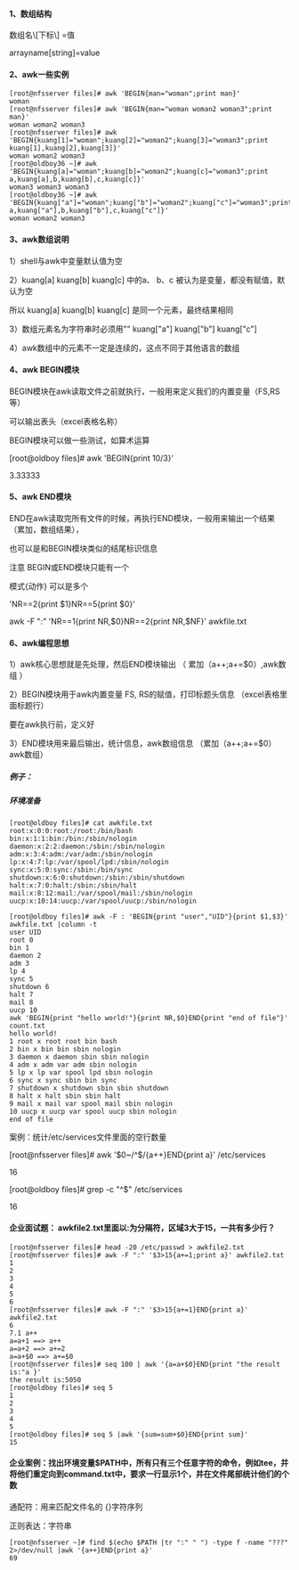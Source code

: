 #### 1、数组结构

数组名\\[下标\\] =值

arrayname\[string\]=value

#### 2、awk一些实例

```
[root@nfsserver files]# awk 'BEGIN{man="woman";print man}'
woman
[root@nfsserver files]# awk 'BEGIN{man="woman woman2 woman3";print man}'
woman woman2 woman3
[root@nfsserver files]# awk 'BEGIN{kuang[1]="woman";kuang[2]="woman2";kuang[3]="woman3";print kuang[1],kuang[2],kuang[3]}'
woman woman2 woman3
[root@oldboy36 ~]# awk 'BEGIN{kuang[a]="woman";kuang[b]="woman2";kuang[c]="woman3";print a,kuang[a],b,kuang[b],c,kuang[c]}'
woman3 woman3 woman3
[root@oldboy36 ~]# awk 'BEGIN{kuang["a"]="woman";kuang["b"]="woman2";kuang["c"]="woman3";print a,kuang["a"],b,kuang["b"],c,kuang["c"]}'
woman woman2 woman3
```

#### 3、awk数组说明

1）shell与awk中变量默认值为空

2）kuang\[a\] kuang\[b\] kuang\[c\] 中的a、 b、c 被认为是变量，都没有赋值，默认为空

所以 kuang\[a\] kuang\[b\] kuang\[c\] 是同一个元素，最终结果相同

3）数组元素名为字符串时必须用"" kuang\["a"\] kuang\["b"\] kuang\["c"\]

4）awk数组中的元素不一定是连续的，这点不同于其他语言的数组

#### 4、awk BEGIN模块

BEGIN模块在awk读取文件之前就执行，一般用来定义我们的内置变量（FS,RS等）

可以输出表头（excel表格名称）

BEGIN模块可以做一些测试，如算术运算

\[root@oldboy files\]\# awk 'BEGIN{print 10/3}'

3.33333

#### 5、awk END模块

END在awk读取完所有文件的时候，再执行END模块，一般用来输出一个结果（累加，数组结果），

也可以是和BEGIN模块类似的结尾标识信息

注意 BEGIN或END模块只能有一个

模式{动作} 可以是多个

'NR==2{print $1}NR==5{print $0}'

awk -F ":" 'NR==1{print NR,$0}NR==2{print NR,$NF}' awkfile.txt

#### 6、awk编程思想

1）awk核心思想就是先处理，然后END模块输出 （ 累加（a++;a+=$0）,awk数组 ）

2）BEGIN模块用于awk内置变量 FS, RS的赋值，打印标题头信息 （excel表格里面标题行）

要在awk执行前，定义好

3）END模块用来最后输出，统计信息，awk数组信息 （累加（a++;a+=$0） awk数组）

##### 例子：

##### 环境准备

```
[root@oldboy files]# cat awkfile.txt
root:x:0:0:root:/root:/bin/bash
bin:x:1:1:bin:/bin:/sbin/nologin
daemon:x:2:2:daemon:/sbin:/sbin/nologin
adm:x:3:4:adm:/var/adm:/sbin/nologin
lp:x:4:7:lp:/var/spool/lpd:/sbin/nologin
sync:x:5:0:sync:/sbin:/bin/sync
shutdown:x:6:0:shutdown:/sbin:/sbin/shutdown
halt:x:7:0:halt:/sbin:/sbin/halt
mail:x:8:12:mail:/var/spool/mail:/sbin/nologin
uucp:x:10:14:uucp:/var/spool/uucp:/sbin/nologin
```

```
[root@oldboy files]# awk -F : 'BEGIN{print "user","UID"}{print $1,$3}' awkfile.txt |column -t
user UID
root 0
bin 1
daemon 2
adm 3
lp 4
sync 5
shutdown 6
halt 7
mail 8
uucp 10
awk 'BEGIN{print "hello world!"}{print NR,$0}END{print "end of file"}' count.txt
hello world!
1 root x root root bin bash
2 bin x bin bin sbin nologin
3 daemon x daemon sbin sbin nologin
4 adm x adm var adm sbin nologin
5 lp x lp var spool lpd sbin nologin
6 sync x sync sbin bin sync
7 shutdown x shutdown sbin sbin shutdown
8 halt x halt sbin sbin halt
9 mail x mail var spool mail sbin nologin
10 uucp x uucp var spool uucp sbin nologin
end of file
```

案例：统计/etc/services文件里面的空行数量

\[root@nfsserver files\]\# awk '$0~/^$/{a++}END{print a}' /etc/services

16

\[root@oldboy files\]\# grep -c "^$" /etc/services

16

#### 企业面试题： awkfile2.txt里面以:为分隔符，区域3大于15，一共有多少行？

```
[root@nfsserver files]# head -20 /etc/passwd > awkfile2.txt
[root@nfsserver files]# awk -F ":" '$3>15{a+=1;print a}' awkfile2.txt
1
2
3
4
5
6
[root@nfsserver files]# awk -F ":" '$3>15{a+=1}END{print a}' awkfile2.txt
6
7.1 a++
a=a+1 ==> a++
a=a+2 ==> a+=2
a=a+$0 ==> a+=$0
[root@nfsserver files]# seq 100 | awk '{a=a+$0}END{print "the result is:"a }'
the result is:5050
[root@oldboy files]# seq 5
1
2
3
4
5
[root@oldboy files]# seq 5 |awk '{sum=sum+$0}END{print sum}'
15
```

#### 企业案例：找出环境变量$PATH中，所有只有三个任意字符的命令，例如tee，并将他们重定向到command.txt中，要求一行显示1个，并在文件尾部统计他们的个数

通配符：用来匹配文件名的 {}字符序列

正则表达：字符串

```
[root@nfsserver ~]# find $(echo $PATH |tr ":" " ") -type f -name "???" 2>/dev/null |awk '{a++}END{print a}'
69
```



